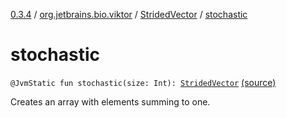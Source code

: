 [0.3.4](../../index.md) / [org.jetbrains.bio.viktor](../index.md) / [StridedVector](index.md) / [stochastic](.)

# stochastic

`@JvmStatic fun stochastic(size: Int): `[`StridedVector`](index.md) [(source)](https://github.com/JetBrains-Research/viktor/blob/0.3.4/src/main/kotlin/org/jetbrains/bio/viktor/StridedVector.kt#L544)

Creates an array with elements summing to one.

